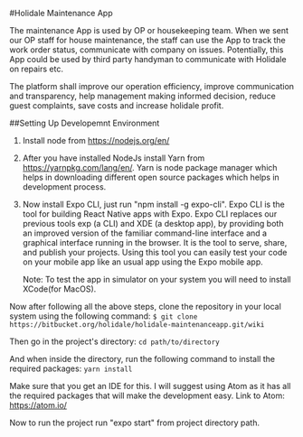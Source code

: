 #Holidale Maintenance App

The maintenance App is used by OP or housekeeping team. When we sent our OP staff for house maintenance, the staff can use the App to track the work order status, communicate with company on issues. Potentially, this App could be used by third party handyman to communicate with Holidale on repairs etc.

The platform shall improve our operation efficiency, improve communication and transparency, help management making informed decision, reduce guest complaints, save costs and increase holidale profit.

##Setting Up Developemnt Environment

 1. Install node from https://nodejs.org/en/
 
 2. After you have installed NodeJs install Yarn from https://yarnpkg.com/lang/en/.
    Yarn is node package manager which helps in downloading different open source packages which helps in development process.
 
 3. Now install Expo CLI, just run "npm install -g expo-cli".
    Expo CLI is the tool for building React Native apps with Expo.
    Expo CLI replaces our previous tools exp (a CLI) and XDE (a desktop app), by providing both an improved version of the familiar command-line interface and a graphical interface running in the browser.
    It is the tool to serve, share, and publish your projects. Using this tool you can easily test your code on your mobile app like an usual app using the Expo mobile app.
	
    Note: To test the app in simulator on your system you will need to install XCode(for MacOS).
 
Now after following all the above steps, clone the repository in your local system using the following command:
 `$ git clone https://bitbucket.org/holidale/holidale-maintenanceapp.git/wiki`
 
 Then go in the project's directory:
 `cd path/to/directory`
 
 And when inside the directory, run the following command to install the required packages:
 `yarn install`
 
Make sure that you get an IDE for this. I will suggest using Atom as it has all the required packages that will make the development easy.
  Link to Atom: https://atom.io/
  
 Now to run the project run "expo start" from project directory path.